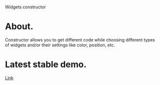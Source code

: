 Widgets constructor

# About.

Constructor allows you to get different code while choosing different types of widgets and/or their settings like color, position, etc.

# Latest stable demo.

[Link](http://joint-group.ru/i/new/testing/callbconstr/19.12.2016/index.html)
